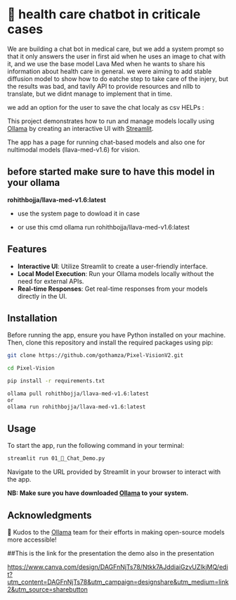 # 🚀 health care chatbot in criticale cases
We are building a chat bot in medical care, but we add a system prompt so that it only answers the user in first aid when he uses an image to chat with it, and we use the base model Lava Med when he wants to share his information about health care in general. we were aiming to add stable diffusion model to show how to do eatche step to take care of the injery, but the results was bad, and tavily API to provide resources and nllb to translate, but we didnt manage to implement that in time.

we add an option for the user to save the chat localy as csv 
HELPs :

This project demonstrates how to run and manage models locally using [Ollama](https://ollama.com/) by creating an interactive UI with [Streamlit](https://streamlit.io).

The app has a page for running chat-based models and also one for nultimodal models (llava-med-v1.6) for vision.

## before started make sure to have this model in your ollama 

  **rohithbojja/llava-med-v1.6:latest**

- use the system page to dowload it in case 

- or use this cmd ollama run rohithbojja/llava-med-v1.6:latest


## Features

- **Interactive UI**: Utilize Streamlit to create a user-friendly interface.
- **Local Model Execution**: Run your Ollama models locally without the need for external APIs.
- **Real-time Responses**: Get real-time responses from your models directly in the UI.

## Installation

Before running the app, ensure you have Python installed on your machine. Then, clone this repository and install the required packages using pip:

```bash
git clone https://github.com/gothamza/Pixel-VisionV2.git
```

```bash
cd Pixel-Vision
```

```bash
pip install -r requirements.txt
```
```bash
ollama pull rohithbojja/llava-med-v1.6:latest
or
ollama run rohithbojja/llava-med-v1.6:latest
```
## Usage

To start the app, run the following command in your terminal:

```bash
streamlit run 01_💬_Chat_Demo.py
```

Navigate to the URL provided by Streamlit in your browser to interact with the app.

**NB: Make sure you have downloaded [Ollama](https://ollama.com/) to your system.**



## Acknowledgments

👏 Kudos to the [Ollama](https://ollama.com/) team for their efforts in making open-source models more accessible!


##This is the link for the presentation 
the demo also in the presentation

https://www.canva.com/design/DAGFnNjTs78/Ntkk7AJddiaiGzvUZIkjMQ/edit?utm_content=DAGFnNjTs78&utm_campaign=designshare&utm_medium=link2&utm_source=sharebutton